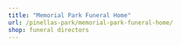 ```yaml
---
title: "Memorial Park Funeral Home"
url: /pinellas-park/memorial-park-funeral-home/
shop: funeral directors
---
```

